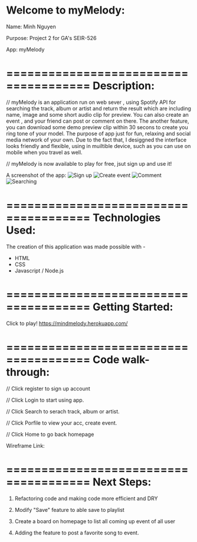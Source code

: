 

Welcome to myMelody:
======================================

Name: Minh Nguyen 

Purpose: Project 2 for GA's SEIR-526

App: myMelody

======================================
Description:
======================================

// myMelody is an application run on web sever , using Spotify API for searching the track, album or artist and return the result which are including name, image and some short audio clip for preview. You can also create an event , and your friend can post or comment on there. The another feature, you can download some demo preview clip within 30 secons to create you ring tone of your model. The purpose of app just for fun, relaxing and social media network of your own. Due to the fact that, I desiggned the interface looks friendly and flexible, using in muiltible device, such as you can use on mobile when you travel as well.

// myMelody is now available to play for free, jsut sign up and use it!

A screenshot of the app:
   ![Sign up](https://i.imgur.com/tw2Cykh.png)
   ![Create event](https://i.imgur.com/GsZWbhR.png)
   ![Comment](https://i.imgur.com/RDSC4RR.png)
   ![Searching](https://i.imgur.com/I7ZdaiB.png)

======================================
Technologies Used:
======================================

The creation of this application was made possible with - 

 - HTML
 - CSS
 - Javascript / Node.js

======================================
Getting Started:
======================================

Click to play!
https://mindmelody.herokuapp.com/

======================================
Code walk-through:
======================================

// Click register to sign up account

// Click Login to start using app.

// Click Search to serach track, album or artist.

// Click Porfile to view your acc, create event. 

// Click Home to go back homepage

Wireframe Link:


======================================
Next Steps:
======================================

1. Refactoring code and making code more efficient and DRY

2. Modify "Save" feature to able save to playlist

3. Create a board on homepage to list all coming up event of all user

4. Adding the feature to post a favorite song to event. 
